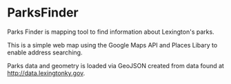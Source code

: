 # ParksFinder
Parks Finder is mapping tool to find information about Lexington's parks.

This is a simple web map using the Google Maps API and Places Libary to enable address searching.

Parks data and geometry is loaded via GeoJSON created from data found at http://data.lexingtonky.gov.
